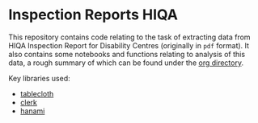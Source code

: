 # Inspection Reports HIQA

This repository contains code relating to the task of extracting data from HIQA Inspection Report for Disability Centres (originally in `pdf` format). It also contains some notebooks and functions relating to analysis of this data, a rough summary of which can be found under the [org directory](org/hiqa_inspection_reports.org).

Key libraries used:

- [tablecloth](https://github.com/scicloj/tablecloth)
- [clerk](https://github.com/nextjournal/clerk) 
- [hanami](https://github.com/jsa-aerial/hanami) 
